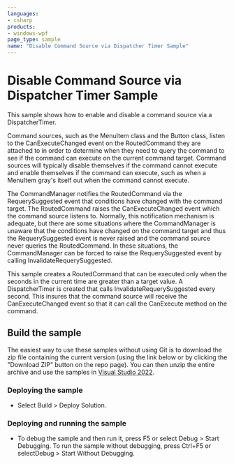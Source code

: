 ```yaml
---
languages:
- csharp
products:
- windows-wpf
page_type: sample
name: "Disable Command Source via Dispatcher Timer Sample"
---
```

# Disable Command Source via Dispatcher Timer Sample
This sample shows how to enable and disable a command source via a DispatcherTimer.

Command sources, such as the MenuItem class and the Button class, listen to the CanExecuteChanged event on the RoutedCommand they are attached to in order to determine when they need to query the command to see if the command can execute on the current command target. Command sources will typically disable themselves if the command cannot execute and enable themselves if the command can execute, such as when a MenuItem gray's itself out when the command cannot execute.

The CommandManager notifies the RoutedCommand via the RequerySuggested event that conditions have changed with the command target. The RoutedCommand raises the CanExecuteChanged event which the command source listens to. Normally, this notification mechanism is adequate, but there are some situations where the CommandManager is unaware that the conditions have changed on the command target and thus the RequerySuggested event is never raised and the command source never queries the RoutedCommand. In these situations, the CommandManager can be forced to raise the RequerySuggested event by calling InvalidateRequerySuggested.

This sample creates a RoutedCommand that can be executed only when the seconds in the current time are greater than a target value. A DispatcherTimer is created that calls InvalidateRequerySuggested every second. This insures that the command source will receive the CanExecuteChanged event so that it can call the CanExecute method on the command.

## Build the sample
The easiest way to use these samples without using Git is to download the zip file containing the current version (using the link below or by clicking the "Download ZIP" button on the repo page). You can then unzip the entire archive and use the samples in [Visual Studio 2022](https://www.visualstudio.com/wpf-vs).

### Deploying the sample
- Select Build > Deploy Solution. 

### Deploying and running the sample
- To debug the sample and then run it, press F5 or select Debug >  Start Debugging. To run the sample without debugging, press Ctrl+F5 or selectDebug > Start Without Debugging. 



